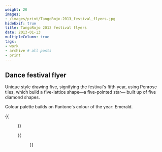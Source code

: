 ```yaml
---
weight: 20
images:
- /images/print/TangoRojo-2013_festival_flyers.jpg
hideExif: true
title: TangoRojo 2013 festival flyers
date: 2013-01-13
multipleColumn: true
tags:
- work
- archive # all posts
- print
---
```


## Dance festival flyer

Unique style drawing five, signifying the festival's fifth year, using Penrose
tiles, which build a five-lattice shape—a five-pointed star— built up of five
diamond shapes.

Colour palette builds on Pantone's colour of the year: Emerald.

{{<figure src="/img/print/TangoRojo-2013_festival_flyer_spread.jpg" title="Event flyer spread">}}

{{<figure src="/img/print/TangoRojo-2013-banner.jpg" title="Event banner">}}

